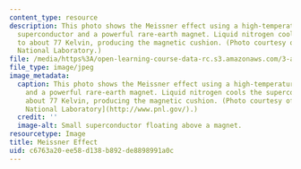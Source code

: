 ```yaml
---
content_type: resource
description: This photo shows the Meissner effect using a high-temperature ceramic
  superconductor and a powerful rare-earth magnet. Liquid nitrogen cools the superconductor
  to about 77 Kelvin, producing the magnetic cushion. (Photo courtesy of Pacific Northwest
  National Laboratory.)
file: /media/https%3A/open-learning-course-data-rc.s3.amazonaws.com/3-a08-attraction-and-repulsion-the-magic-of-magnets-fall-2005/c6763a20ee58d138b892de8898991a0c_3-a08f05.jpg
file_type: image/jpeg
image_metadata:
  caption: This photo shows the Meissner effect using a high-temperature ceramic superconductor
    and a powerful rare-earth magnet. Liquid nitrogen cools the superconductor to
    about 77 Kelvin, producing the magnetic cushion. (Photo courtesy of [Pacific Northwest
    National Laboratory](http://www.pnl.gov/).)
  credit: ''
  image-alt: Small superconductor floating above a magnet.
resourcetype: Image
title: Meissner Effect
uid: c6763a20-ee58-d138-b892-de8898991a0c
---
```

